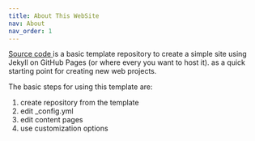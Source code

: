 ```yaml
---
title: About This WebSite
nav: About
nav_order: 1
---
```


[Source code ](https://github.com/djohan-max/postes-web) is a basic template repository to create a simple site using Jekyll on GitHub Pages (or where every you want to host it). 
 as a quick starting point for creating new web projects.

The basic steps for using this template are: 

1. create repository from the template
2. edit _config.yml
3. edit content pages
4. use customization options


